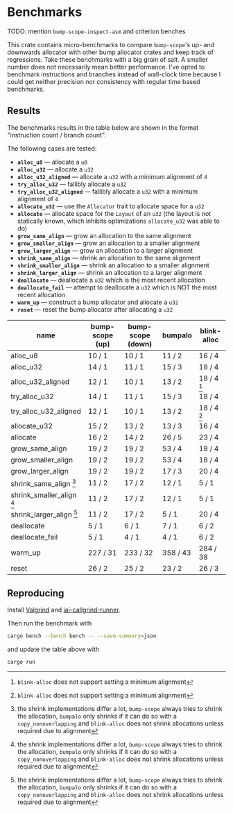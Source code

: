 # Benchmarks

TODO: mention `bump-scope-inspect-asm` and criterion benches

This crate contains micro-benchmarks to compare `bump-scope`'s up- and downwards allocator with other bump allocator crates and keep track of regressions. Take these benchmarks with a big grain of salt. A smaller number does not necessarily mean better performance. I've opted to benchmark instructions and branches instead of wall-clock time because I could get neither precision nor consistency with regular time based benchmarks.

## Results

The benchmarks results in the table below are shown in the format "instruction count / branch count".

The following cases are tested:
- **`alloc_u8`** —  allocate a `u8`
- **`alloc_u32`** —  allocate a `u32`
- **`alloc_u32_aligned`** —  allocate a `u32` with a minimum alignment of `4`
- **`try_alloc_u32`** —  fallibly allocate a `u32`
- **`try_alloc_u32_aligned`** —  fallibly allocate a `u32` with a minimum alignment of `4`
- **`allocate_u32`** —  use the `Allocator` trait to allocate space for a `u32`
- **`allocate`** —  allocate space for the `Layout` of an `u32` (the layout is not statically known, which inhibits optimizations `allocate_u32` was able to do)
- **`grow_same_align`** —  grow an allocation to the same alignment
- **`grow_smaller_align`** —  grow an allocation to a smaller alignment
- **`grow_larger_align`** —  grow an allocation to a larger alignment
- **`shrink_same_align`** —  shrink an allocation to the same alignment
- **`shrink_smaller_align`** —  shrink an allocation to a smaller alignment
- **`shrink_larger_align`** —  shrink an allocation to a larger alignment
- **`deallocate`** —  deallocate a `u32` which is the most recent allocation
- **`deallocate_fail`** —  attempt to deallocate a `u32` which is NOT the most recent allocation
- **`warm_up`** —  construct a bump allocator and allocate a `u32`
- **`reset`** —  reset the bump allocator after allocating a `u32`

<!-- table start -->

| name                      | bump-scope (up) | bump-scope (down) | bumpalo  | blink-alloc |
| ------------------------- | --------------- | ----------------- | -------- | ----------- |
| alloc_u8                  | 10 / 1          | 10 / 1            | 11 / 2   | 16 / 4      |
| alloc_u32                 | 14 / 1          | 11 / 1            | 15 / 3   | 18 / 4      |
| alloc_u32_aligned         | 12 / 1          | 10 / 1            | 13 / 2   | 18 / 4 [^1] |
| try_alloc_u32             | 14 / 1          | 11 / 1            | 15 / 3   | 18 / 4      |
| try_alloc_u32_aligned     | 12 / 1          | 10 / 1            | 13 / 2   | 18 / 4 [^1] |
| allocate_u32              | 15 / 2          | 13 / 2            | 13 / 3   | 16 / 4      |
| allocate                  | 16 / 2          | 14 / 2            | 26 / 5   | 23 / 4      |
| grow_same_align           | 19 / 2          | 19 / 2            | 53 / 4   | 18 / 4      |
| grow_smaller_align        | 19 / 2          | 19 / 2            | 53 / 4   | 18 / 4      |
| grow_larger_align         | 19 / 2          | 19 / 2            | 17 / 3   | 20 / 4      |
| shrink_same_align [^2]    | 11 / 2          | 17 / 2            | 12 / 1   | 5 / 1       |
| shrink_smaller_align [^2] | 11 / 2          | 17 / 2            | 12 / 1   | 5 / 1       |
| shrink_larger_align [^2]  | 11 / 2          | 17 / 2            | 5 / 1    | 20 / 4      |
| deallocate                | 5 / 1           | 6 / 1             | 7 / 1    | 6 / 2       |
| deallocate_fail           | 5 / 1           | 4 / 1             | 4 / 1    | 6 / 2       |
| warm_up                   | 227 / 31        | 233 / 32          | 358 / 43 | 284 / 38    |
| reset                     | 26 / 2          | 25 / 2            | 23 / 2   | 26 / 3      |


<!-- table end -->

[^1]: `blink-alloc` does not support setting a minimum alignment
[^2]: the shrink implementations differ a lot, `bump-scope` always tries to shrink the allocation, `bumpalo` only shrinks if it can do so with a `copy_nonoverlapping` and `blink-alloc` does not shrink allocations unless required due to alignment

## Reproducing

Install [Valgrind](https://iai-callgrind.github.io/iai-callgrind/latest/html/installation/prerequisites.html) and [iai-callgrind-runner](https://iai-callgrind.github.io/iai-callgrind/latest/html/installation/iai_callgrind.html).

Then run the benchmark with
```bash
cargo bench --bench bench -- --save-summary=json
```
and update the table above with
```bash
cargo run
```